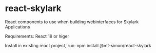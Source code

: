 # react-skylark

React components to use when building webinterfaces for Skylark Applications

Requirements: React 18 or higer

Install in existing react project, run: npm install @mt-simon/react-skylark
